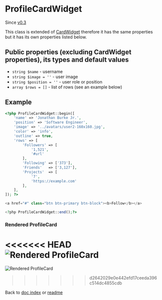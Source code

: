 # ProfileCardWidget

Since [v0.3](https://github.com/co0lc0der/yii2-adminlte3-widgets/releases/tag/v0.3)

This class is extended of [CardWidget](CardWidget.md) therefore it has the same properties but it has its own properties listed below.

## Public properties (excluding CardWidget properties), its types and default values

- `string $name` - username
- `string $image = ''` - user image
- `string $position = ''` - user role or position
- `array $rows = []` - list of rows (see an example below)

## Example

```php
<?php ProfileCardWidget::begin([
	'name' => 'Jonathan Burke Jr.',
	'position' => 'Software Engineer',
	'image' => '../avatars/user2-160x160.jpg',
	'color' => 'info',
	'outline' => true,
	'rows' => [
		'Followers' => [
			'1,521',
			'#url'
		],
		'Following'	=> ['373'],
		'Friends'	=> ['3,127'],
		'Projects'	=> [
			'7',
			'https://example.com'
		],
	],
]); ?>

<a href="#" class="btn btn-primary btn-block"><b>Follow</b></a>

<?php ProfileCardWidget::end();?>
```

### Rendered ProfileCard

<<<<<<< HEAD
![Rendered ProfileCard](http://pics.code-notes.pro/profilecard_example.png "Rendered ProfileCard")
=======
![Rendered ProfileCard](https://pics.code-notes.ru/profilecard_example.png "Rendered ProfileCard")
>>>>>>> d2642029e0e442efd17ceeda396c514dc4855cdb

Back to [doc index](index.md) or [readme](../README.md)
